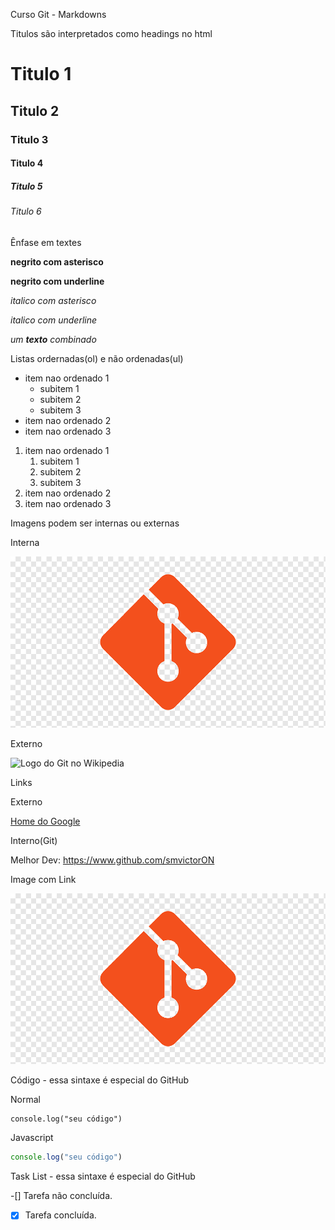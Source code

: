 Curso Git - Markdowns

Titulos são interpretados como headings no html
# Titulo 1
## Titulo 2
### Titulo 3
#### Titulo 4
##### Titulo 5
###### Titulo 6

Ênfase em textes

**negrito com asterisco**

__negrito com underline__

*italico com asterisco*

_italico com underline_

_um **texto** combinado_

Listas ordernadas(ol) e não ordenadas(ul)

* item nao ordenado 1
  * subitem 1
  * subitem 2
  * subitem 3
* item nao ordenado 2
* item nao ordenado 3

1. item nao ordenado 1
    1. subitem 1
    2. subitem 2
    3. subitem 3
2. item nao ordenado 2
3. item nao ordenado 3

Imagens podem ser internas ou externas

Interna

![Logo do Git](img/logo-git.png)

Externo

![Logo do Git no Wikipedia](https://upload.wikimedia.org/wikipedia/commons/thumb/2/29/GitHub_logo_2013.svg/250px-GitHub_logo_2013.svg.png)

Links

Externo

[Home do Google](https://www.google.com)

Interno(Git)

Melhor Dev: https://www.github.com/smvictorON

Image com Link

[![Logo do Git com url da Uol](img/logo-git.png)](https://www.uol.com.br)

Código - essa sintaxe é especial do GitHub

Normal

```
console.log("seu código")
```

Javascript

```javascript
console.log("seu código")
```

Task List - essa sintaxe é especial do GitHub

-[] Tarefa não concluída.
-[x] Tarefa concluída.